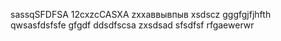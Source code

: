 sassqSFDFSA
12cxzcCASXA
zxxаввывпыв
xsdscz
gggfgjfjhfth
qwsasfdsfsfe
gfgdf
ddsdfscsa
zxsdsad
sfsdfsf
rfgaewerwr
